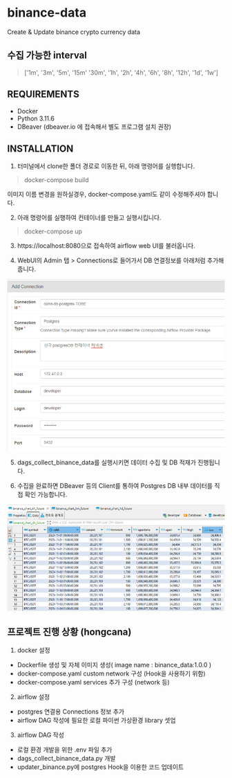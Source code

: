 # binance-data
Create &amp; Update binance crypto currency data

## 수집 가능한 interval

> ['1m', '3m', '5m', '15m' '30m', '1h', '2h', '4h', '6h', '8h', '12h', '1d', '1w']

## REQUIREMENTS

- Docker
- Python 3.11.6
- DBeaver (dbeaver.io 에 접속해서 별도 프로그램 설치 권장)

## INSTALLATION

1. 터미널에서 clone한 폴더 경로로 이동한 뒤, 아래 명령어를 실행합니다.
> docker-compose build

이미지 이름 변경을 원하실경우, docker-compose.yaml도 같이 수정해주셔야 합니다.

2. 아래 명령어를 실행하여 컨테이너를 만들고 실행시킵니다.
> docker-compose up

3. https://localhost:8080으로 접속하여 airflow web UI를 불러옵니다.

4. WebUI의 Admin 탭 > Connections로 들어가서 DB 연결정보를 아래처럼 추가해줍니다.

![Alt text](Connections.png)

5. dags_collect_binance_data를 실행시키면 데이터 수집 및 DB 적재가 진행됩니다.

6. 수집을 완료하면 DBeaver 등의 Client를 통하여 Postgres DB 내부 데이터를 직접 확인 가능합니다.

![Alt text](image.png)


## 프로젝트 진행 상황 (hongcana)

1. docker 설정

- Dockerfile 생성 및 자체 이미지 생성( image name : binance_data:1.0.0 ) 
- docker-compose.yaml custom network 구성 (Hook을 사용하기 위함)
- docker-compose.yaml services 추가 구성 (network 등)

2. airflow 설정

- postgres 연결용 Connections 정보 추가
- airflow DAG 작성에 필요한 로컬 파이썬 가상환경 library 셋업

3. airflow DAG 작성

- 로컬 환경 개발을 위한 .env 파일 추가
- dags_collect_binance_data.py 개발
- updater_binance.py에 postgres Hook을 이용한 코드 업데이트